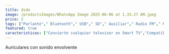 ```yaml
---
title: dsda
image: /productsImages/WhatsApp Image 2025-06-06 at 1.33.27 AM.jpeg
price: 2
tags: ["Parlante"," Bluetooth"," USB"," SD"," Auxiliar"," Radio FM"," Micrófono inalámbrico"," Bluetooth"]
featured: true
caracteristicas: ["Convierte cualquier televisor en Smart TV","Compatible con Netflix"," YouTube"," Prime Video"," Spotify"," entre otras apps","Conexión HDMI y WiFi","Incluye control remoto multifunción","Interfaz Android fácil de usar","Soporte de 2GB RAM y 16GB almacenamiento"]
---
```


Auriculares con sonido envolvente